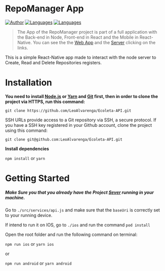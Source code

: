 



# RepoManager App

[![Author](https://img.shields.io/badge/author-LeoAlvarenga-38e000?style=flat-square)](https://github.com/LeoAlvarenga)
[![Languages](https://img.shields.io/github/languages/count/LeoAlvarenga/RepoManager---Mobile?color=38e000&style=flat-square)](#)
[![Languages](https://img.shields.io/github/languages/top/LeoAlvarenga/RepoManager---Mobile?color=38e000&style=flat-square)](#)



> The App of the RepoManager project is part of a full application with the Back-end in Node, Front-end in React and the Mobile in React-Native. You can see the the [Web App](https://github.com/LeoAlvarenga/RepoManager-Web) and the [Server](https://github.com/LeoAlvarenga/RepoManager-Server) clicking on the links. 

This is a simple React-Native app made to interact with the node server to Create, Read and Delete Repositories registers.

# Installation

**You need to install [Node.js](https://nodejs.org/en/download/) or  [Yarn](https://yarnpkg.com/) and [Git](https://git-scm.com/) first, then in order to clone the project via HTTPS, run this command:**

```git clone https://github.com/LeoAlvarenga/Ecoleta-API.git```

SSH URLs provide access to a Git repository via SSH, a secure protocol. If you have a SSH key registered in your Github account, clone the project using this command:

```git clone git@github.com:LeoAlvarenga/Ecoleta-API.git```

**Install dependencies**

```npm install``` or ```yarn```

# Getting Started

##### Make Sure you that you already have the Project [Sever](https://github.com/LeoAlvarenga/RepoManager-Server) running in your machine.

Go to ```./src/services/api.js``` and make sure that the ```baseUri``` is correctly set to your running device.

If intend to run it on IOS, go to ```./ios``` and run the command ```pod install``` 

Open the root folder and run the following command on terminal:

```npm run ios``` or ```yarn ios```

or

```npm run android``` or ```yarn android```
